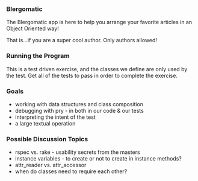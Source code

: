 ### Blergomatic

The Blergomatic app is here to help you arrange your favorite articles in an Object Oriented way!

That is...if you are a super cool author. Only authors allowed!

### Running the Program
This is a test driven exercise, and the classes we define are only used by the test. Get all of the tests to pass in order to complete the exercise.

### Goals
- working with data structures and class composition
- debugging with pry - in both in our code & our tests
- interpreting the intent of the test
- a large textual operation

### Possible Discussion Topics
* rspec vs. rake - usability secrets from the masters
* instance variables - to create or not to create in instance methods?
* attr_reader vs. attr_accessor
* when do classes need to require each other?
